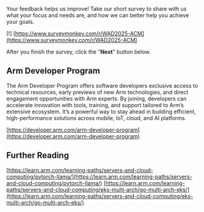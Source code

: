 Your feedback helps us improve! Take our short survey to share with us what your focus and needs are, and how we can better help you achieve your goals.

[!]
[https://www.surveymonkey.com/r/WAD2025-ACM](https://www.surveymonkey.com/r/WAD2025-ACM)

After you finish the survey, click the "**Next**" button below.

## Arm Developer Program

The Arm Developer Program offers software developers exclusive access to technical resources, early previews of new Arm technologies, and direct engagement opportunities with Arm experts. By joining, developers can accelerate innovation with tools, training, and support tailored to Arm’s extensive ecosystem. It’s a powerful way to stay ahead in building efficient, high-performance solutions across mobile, IoT, cloud, and AI platforms.

[https://developer.arm.com/arm-developer-program](https://developer.arm.com/arm-developer-program)

## Further Reading

[https://learn.arm.com/learning-paths/servers-and-cloud-computing/pytorch-llama/](https://learn.arm.com/learning-paths/servers-and-cloud-computing/pytorch-llama/)
[https://learn.arm.com/learning-paths/servers-and-cloud-computing/eks-multi-arch/go-multi-arch-eks/](https://learn.arm.com/learning-paths/servers-and-cloud-computing/eks-multi-arch/go-multi-arch-eks/)